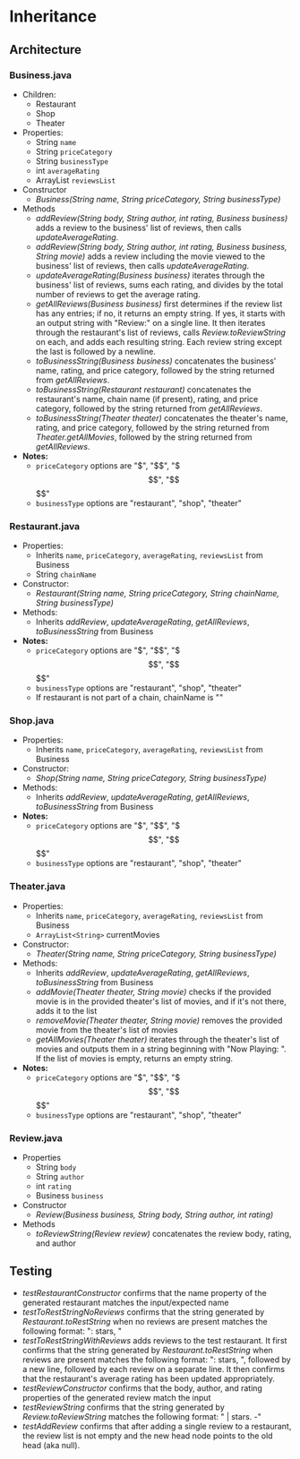 # Inheritance

## Architecture

### Business.java

- Children:
  - Restaurant
  - Shop
  - Theater
- Properties:
  - String `name`  
  - String `priceCategory`
  - String `businessType`
  - int `averageRating`
  - ArrayList<String> `reviewsList`
- Constructor
  - *Business(String name, String priceCategory, String businessType)*
- Methods
  - *addReview(String body, String author, int rating, Business business)* adds a review to the business' list of reviews, then calls *updateAverageRating*.
  - *addReview(String body, String author, int rating, Business business, String movie)* adds a review including the movie viewed to the business' list of reviews, then calls *updateAverageRating*.
  - *updateAverageRating(Business business)* iterates through the business' list of reviews, sums each rating, and divides by the total number of reviews to get the average rating.
  - *getAllReviews(Business business)* first determines if the review list has any entries; if no, it returns an empty string. If yes, it starts with an output string with "Review:" on a single line. It then iterates through the restaurant's list of reviews, calls *Review.toReviewString* on each, and adds each resulting string. Each review string except the last is followed by a newline.
  - *toBusinessString(Business business)* concatenates the business' name, rating, and price category, followed by the string returned from *getAllReviews*.
  - *toBusinessString(Restaurant restaurant)* concatenates the restaurant's name, chain name (if present), rating, and price category, followed by the string returned from *getAllReviews*.
  - *toBusinessString(Theater theater)* concatenates the theater's name, rating, and price category, followed by the string returned from *Theater.getAllMovies*, followed by the string returned from *getAllReviews*.
- **Notes:**
  - `priceCategory` options are "$", "$$", "$$$", "$$$$"
  - `businessType` options are "restaurant", "shop", "theater"

### Restaurant.java

- Properties:
  - Inherits `name`, `priceCategory`, `averageRating`, `reviewsList` from Business
  - String `chainName`
- Constructor:
  - *Restaurant(String name, String priceCategory, String chainName, String businessType)*
- Methods:
  - Inherits *addReview*, *updateAverageRating*, *getAllReviews*, *toBusinessString* from Business
- **Notes:**
  - `priceCategory` options are "$", "$$", "$$$", "$$$$"
  - `businessType` options are "restaurant", "shop", "theater"
  - If restaurant is not part of a chain, chainName is ""

### Shop.java

- Properties:
  - Inherits `name`, `priceCategory`, `averageRating`, `reviewsList` from Business
- Constructor:
  - *Shop(String name, String priceCategory, String businessType)*
- Methods:
  - Inherits *addReview*, *updateAverageRating*, *getAllReviews*, *toBusinessString* from Business
- **Notes:**
  - `priceCategory` options are "$", "$$", "$$$", "$$$$"
  - `businessType` options are "restaurant", "shop", "theater"

### Theater.java

- Properties:
  - Inherits `name`, `priceCategory`, `averageRating`, `reviewsList` from Business
  - `ArrayList<String>` currentMovies
- Constructor:
  - *Theater(String name, String priceCategory, String businessType)*
- Methods:
  - Inherits *addReview*, *updateAverageRating*, *getAllReviews*, *toBusinessString* from Business
  - *addMovie(Theater theater, String movie)* checks if the provided movie is in the provided theater's list of movies, and if it's not there, adds it to the list
  - *removeMovie(Theater theater, String movie)* removes the provided movie from the theater's list of movies
  - *getAllMovies(Theater theater)* iterates through the theater's list of movies and outputs them in a string beginning with "Now Playing: ". If the list of movies is empty, returns an empty string. 
- **Notes:**
  - `priceCategory` options are "$", "$$", "$$$", "$$$$"
  - `businessType` options are "restaurant", "shop", "theater"  

### Review.java

- Properties
  - String `body`
  - String `author`
  - int `rating`
  - Business `business`
- Constructor
  - *Review(Business business, String body, String author, int rating)*
- Methods
  - *toReviewString(Review review)* concatenates the review body, rating, and author

## Testing

- *testRestaurantConstructor* confirms that the name property of the generated restaurant matches the input/expected name
- *testToRestStringNoReviews* confirms that the string generated by *Restaurant.toRestString* when no reviews are present matches the following format: "<restaurant name>: <average rating> stars, <price category>"
- *testToRestStringWithReviews* adds reviews to the test restaurant. It first confirms that the string generated by *Restaurant.toRestString* when reviews are present matches the following format: "<restaurant name>: <average rating> stars, <price category>", followed by a new line, followed by each review on a separate line. It then confirms that the restaurant's average rating has been updated appropriately.
- *testReviewConstructor* confirms that the body, author, and rating properties of the generated review match the input
- *testReviewString* confirms that the string generated by *Review.toReviewString* matches the following format: "<body> | <rating> stars. -<author>"
- *testAddReview* confirms that after adding a single review to a restaurant, the review list is not empty and the new head node points to the old head (aka null).
